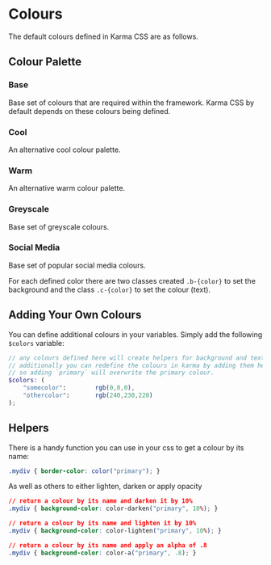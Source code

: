 # Colours

The default colours defined in Karma CSS are as follows.

## Colour Palette

### Base

Base set of colours that are required within the framework. Karma CSS by default 
depends on these colours being defined.

<script async src="//jsfiddle.net/stuartaccent/9ftazwsb/embed/result/"></script>

### Cool

An alternative cool colour palette.

<script async src="//jsfiddle.net/stuartaccent/5tu3ew2a/embed/result/"></script>

### Warm

An alternative warm colour palette.

<script async src="//jsfiddle.net/stuartaccent/41r3y0zo/embed/result/"></script>

### Greyscale

Base set of greyscale colours.

<script async src="//jsfiddle.net/stuartaccent/wzbq7ath/embed/result/"></script>

### Social Media

Base set of popular social media colours.

<script async src="//jsfiddle.net/stuartaccent/6159dcLa/embed/result/"></script>

For each defined color there are two classes created ``.b-{color}`` to set the background and the 
class ``.c-{color}`` to set the colour (text).

## Adding Your Own Colours

You can define additional colours in your variables. Simply add the following ``$colors`` variable:

```scss
// any colours defined here will create helpers for background and text colour
// additionally you can redefine the colours in karma by adding them here too
// so adding `primary` will overwrite the primary colour.
$colors: (
    "somecolor":        rgb(0,0,0),
    "othercolor":       rgb(240,230,220)
);
```

## Helpers

There is a handy function you can use in your css to get a colour by its name: 

```css
.mydiv { border-color: color("primary"); }
```

As well as others to either lighten, darken or apply opacity

```css
// return a colour by its name and darken it by 10%
.mydiv { background-color: color-darken("primary", 10%); }

// return a colour by its name and lighten it by 10%
.mydiv { background-color: color-lighten("primary", 10%); }

// return a colour by its name and apply an alpha of .8
.mydiv { background-color: color-a("primary", .8); }
```